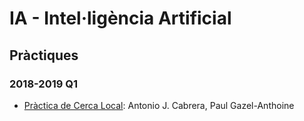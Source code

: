 # IA - Intel·ligència Artificial

## Pràctiques
### 2018-2019 Q1 
- [Pràctica de Cerca Local](https://github.com/ajcabrera/ia-carsharing/tree/master/src): Antonio J. Cabrera, Paul Gazel-Anthoine
